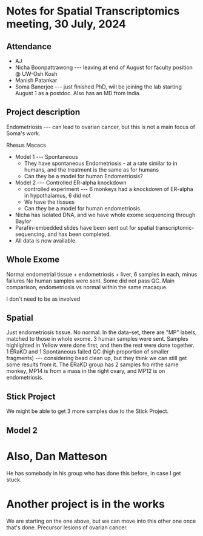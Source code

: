 # Notes for Spatial Transcriptomics meeting, 30 July, 2024

## Attendance

- AJ
- Nicha Boonpattrawong --- leaving at end of August for faculty position @ UW-Osh Kosh
- Manish Patankar
- Soma Banerjee --- just finished PhD, will be joining the lab starting August 1 as a postdoc. Also has an MD from India.


## Project description

Endometriosis --- can lead to ovarian cancer, but this is not a main focus of Soma's work.

Rhesus Macacs
- Model 1 --- Spontaneous 
    - They have spontaneous Endometriosis - at a rate similar to in humans, and the treatment is the same as for humans 
    - Can they be a model for human Endometriosis?
- Model 2 --- Controlled ER-alpha knockdown 
    - controlled experiment --- 6 monkeys had a knockdown of ER-alpha in hypothalamus, 6 did not 
    - We have the tissues
    - Can they be a model for human endometriosis. 
- Nicha has isolated DNA, and we have whole exome sequencing through Baylor
- Parafin-embedded slides have been sent out for spatial transcriptomic-sequencing, and has been completed.
- All data is now available. 


## Whole Exome 

Normal endometrial tissue + endometriosis + liver, 6 samples in each, minus failures
No human samples were sent. 
Some did not pass QC.
Main comparison, endometriosis vs normal within the same macaque. 

I don't need to be as involved

## Spatial 

Just endometriosis tissue. No normal.
In the data-set, there are "MP" labels, matched to those in whole exome.
3 human samples were sent. 
Samples highlighted in Yellow were done first, and then the rest were done together. 
1 ERaKD and 1 Spontaneous failed QC (high proportion of smaller fragments) --- considering bead clean up, but they think we can still get some results from it.
The ERaKD group has 2 samples fro mthe same monkey, MP14 is from a mass in the right ovary, and MP12 is on endometriosis. 

## Stick Project

We might be able to get 3 more samples due to the Stick Project. 

## Model 2 



# Also, Dan Matteson

He has somebody in his group who has done this before, in case I get stuck. 



# Another project is in the works

We are starting on the one above, but we can move into this other one once that's done. 
Precursor lesions of ovarian cancer. 
